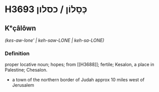 # H3693 כְּסָלוֹן / כסלון

## Kᵉçâlôwn

_(kes-aw-lone' | keh-saw-LONE | keh-sa-LONE)_

### Definition

proper locative noun; hopes; from [[H3688]]; fertile; Kesalon, a place in Palestine; Chesalon.

- a town of the northern border of Judah approx 10 miles west of Jerusalem
